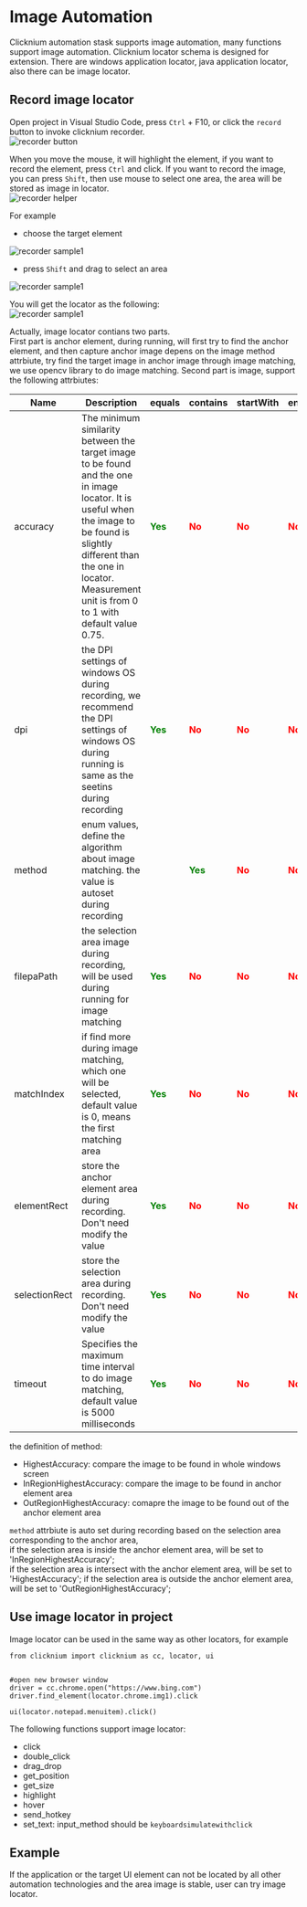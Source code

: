 # Image Automation
Clicknium automation stask supports image automation, many functions support image automation.
Clicknium locator schema is designed for extension. There are windows application locator, java application locator, also there can be image locator.

## Record image locator
Open project in Visual Studio Code, press `Ctrl` + F10, or click the `record` button to invoke clicknium recorder.  
![recorder button](../img/recorder.png "locator recorder button")  

When you move the mouse, it will highlight the element, if you want to record the element, press `Ctrl` and click. If you want to record the image, you can press `Shift`, then use mouse to select one area, the area will be stored as image in locator.  
![recorder helper](../img/recorder_help.png)   

For example  
- choose the target element  

![recorder sample1](../img/image_locator_sample1_1.png)  
- press `Shift` and drag to select an area  

![recorder sample1](../img/image_locator_sample1_2.png)  

You will get the locator as the following:  
![recorder sample1](../img/image_locator_sample1_3.png)  

Actually, image locator contians two parts.  
First part is anchor element, during running, will first try to find the anchor element, and then capture anchor image depens on the image method attrbiute, try find the target image in anchor image through image matching, we use opencv library to do image matching. 
Second part is image, support the following attrbiutes:  

| Name      | Description | equals | contains |startWith |endWith |
| ----------- | ----------- |----------- |----------- |----------- |----------- |
| accuracy | The minimum similarity between the target image to be found and the one in image locator. It is useful when the image to be found is slightly different than the one in locator. Measurement unit is from 0 to 1 with default value 0.75. |<font color=Green><B>Yes</B></font>   |<font color=Red><B>No</B></font>|<font color=Red><B>No</B></font>|<font color=Red><B>No</B></font>|
| dpi |  the DPI settings of windows OS during recording, we recommend the DPI settings of windows OS during running is same as the seetins during recording|<font color=Green><B>Yes</B></font>   |<font color=Red><B>No</B></font>|<font color=Red><B>No</B></font>|<font color=Red><B>No</B></font>|
| method | enum values, define the algorithm about image matching.  the value is autoset during recording |  |<font color=Green><B>Yes</B></font>   |<font color=Red><B>No</B></font>|<font color=Red><B>No</B></font>|<font color=Red><B>No</B></font>|
| filepaPath | the selection area image during recording, will be used during running for image matching |<font color=Green><B>Yes</B></font>   |<font color=Red><B>No</B></font>|<font color=Red><B>No</B></font>|<font color=Red><B>No</B></font>|
| matchIndex | if find more during image matching, which one will be selected, default value is 0, means the first matching area |<font color=Green><B>Yes</B></font>   |<font color=Red><B>No</B></font>|<font color=Red><B>No</B></font>|<font color=Red><B>No</B></font>|
| elementRect | store the anchor element area during recording. Don't need modify the value |<font color=Green><B>Yes</B></font>   |<font color=Red><B>No</B></font>|<font color=Red><B>No</B></font>|<font color=Red><B>No</B></font>|
| selectionRect | store the selection area during recording. Don't need modify the value |<font color=Green><B>Yes</B></font>   |<font color=Red><B>No</B></font>|<font color=Red><B>No</B></font>|<font color=Red><B>No</B></font>|
| timeout |Specifies the maximum time interval to do image matching, default value is 5000 milliseconds  |<font color=Green><B>Yes</B></font>   |<font color=Red><B>No</B></font>|<font color=Red><B>No</B></font>|<font color=Red><B>No</B></font>|

the definition of method:
- HighestAccuracy: compare the image to be found in whole windows screen
- InRegionHighestAccuracy: compare the image to be found in anchor element area
- OutRegionHighestAccuracy: comapre the image to be found out of the anchor element area

`method` attrbiute is auto set during recording based on the selection area corresponding to the anchor area,  
if the selection area is inside the anchor element area, will be set to 'InRegionHighestAccuracy';  
if the selection area is intersect with the anchor element area, will be set to 'HighestAccuracy';
if the selection area is outside the anchor element area, will be set to 'OutRegionHighestAccuracy';

## Use image locator in project
Image locator can be used in the same way as other locators, for example  
```
from clicknium import clicknium as cc, locator, ui


#open new browser window
driver = cc.chrome.open("https://www.bing.com")
driver.find_element(locator.chrome.img1).click

ui(locator.notepad.menuitem).click()
```  

The following functions support image locator:
- click
- double_click
- drag_drop
- get_position
- get_size
- highlight
- hover
- send_hotkey
- set_text: input_method should be `keyboardsimulatewithclick`

## Example
If the application or the target UI element can not be located by all other automation technologies and the area image is stable, user can try image locator.
